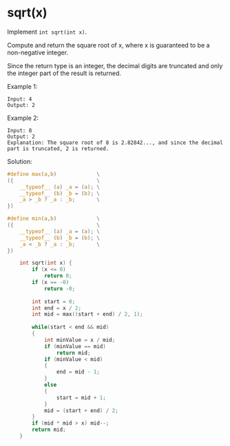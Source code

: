 # sqrt(x)

Implement `int sqrt(int x)`.

Compute and return the square root of x, where x is guaranteed to be a non-negative integer.

Since the return type is an integer, the decimal digits are truncated and only the integer part of the result is returned.

Example 1:
```
Input: 4
Output: 2
```
Example 2:
```
Input: 8
Output: 2
Explanation: The square root of 8 is 2.82842..., and since the decimal part is truncated, 2 is returned.
```
Solution:
```c
#define max(a,b)             \
({                           \
    __typeof__ (a) _a = (a); \
    __typeof__ (b) _b = (b); \
    _a > _b ? _a : _b;       \
})

#define min(a,b)             \
({                           \
    __typeof__ (a) _a = (a); \
    __typeof__ (b) _b = (b); \
    _a < _b ? _a : _b;       \
})

    int sqrt(int x) {
        if (x <= 0)
            return 0;
        if (x == -0)
            return -0;
        
        int start = 0;
        int end = x / 2;
        int mid = max((start + end) / 2, 1);
        
        while(start < end && mid)
        {
            int minValue = x / mid;
            if (minValue == mid)
                return mid;
            if (minValue < mid)
            {
                end = mid - 1;
            }
            else
            {
                start = mid + 1;
            }
            mid = (start + end) / 2;
        }
        if (mid * mid > x) mid--;
        return mid;
    }
    
```